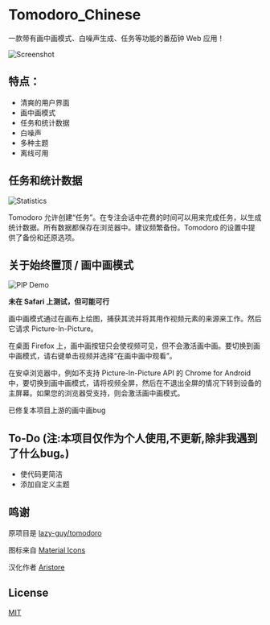 # Tomodoro_Chinese

一款带有画中画模式、白噪声生成、任务等功能的番茄钟 Web 应用！

![Screenshot](https://lazy-guy.github.io/tomodoro/screenshot.png)


## 特点：

-   清爽的用户界面
-   画中画模式
-   任务和统计数据
-   白噪声
-   多种主题
-   离线可用


## 任务和统计数据

![Statistics](https://lazy-guy.github.io/tomodoro/statistics.png)

Tomodoro 允许创建“任务”。在专注会话中花费的时间可以用来完成任务，以生成统计数据。所有数据都保存在浏览器中。建议频繁备份。Tomodoro 的设置中提供了备份和还原选项。


## 关于始终置顶 / 画中画模式

![PIP Demo](https://lazy-guy.github.io/tomodoro/pip.png)

**未在 Safari 上测试，但可能可行**

画中画模式通过在画布上绘图，捕获其流并将其用作视频元素的来源来工作。然后它请求 Picture-In-Picture。

在桌面 Firefox 上，画中画按钮只会使视频可见，但不会激活画中画。要切换到画中画模式，请右键单击视频并选择“在画中画中观看”。

在安卓浏览器中，例如不支持 Picture-In-Picture API 的 Chrome for Android 中，要切换到画中画模式，请将视频全屏，然后在不退出全屏的情况下转到设备的主屏幕。如果您的浏览器受支持，则会激活画中画模式。

已修复本项目上游的画中画bug

## To-Do (注:本项目仅作为个人使用,不更新,除非我遇到了什么bug。)

-   使代码更简洁
-   添加自定义主题


## 鸣谢

原项目是 [lazy-guy/tomodoro](https://github.com/lazy-guy/tomodoro)

图标来自 [Material Icons](https://developers.google.com/fonts/docs/material_icons)

汉化作者 [Aristore](https://space.bilibili.com/283733002)


## License

[MIT](LICENSE.md)
